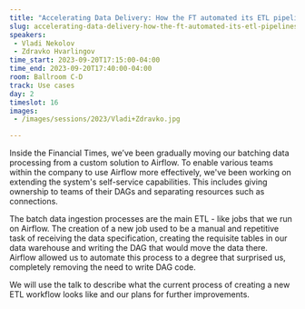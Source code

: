 ```yaml
---
title: "Accelerating Data Delivery: How the FT automated its ETL pipelines with Airflow"
slug: accelerating-data-delivery-how-the-ft-automated-its-etl-pipelines-with-airflow
speakers:
 - Vladi Nekolov
 - Zdravko Hvarlingov
time_start: 2023-09-20T17:15:00-04:00
time_end: 2023-09-20T17:40:00-04:00
room: Ballroom C-D
track: Use cases
day: 2
timeslot: 16
images:
 - /images/sessions/2023/Vladi+Zdravko.jpg

---
```


Inside the Financial Times, we’ve been gradually moving our batching data processing from a custom solution to Airflow. To enable various teams within the company to use Airflow more effectively, we've been working on extending the system's self-service capabilities. This includes giving ownership to teams of their DAGs and separating resources such as connections.

The batch data ingestion processes are the main ETL - like jobs that we run on Airflow. The creation of a new job used to be a manual and repetitive task of receiving the data specification, creating the requisite tables in our data warehouse and writing the DAG that would move the data there. Airflow allowed us to automate this process to a degree that surprised us, completely removing the need to write DAG code.

We will use the talk to describe what the current process of creating a new ETL workflow looks like and our plans for further improvements.